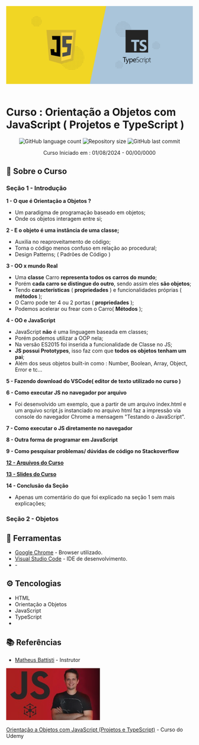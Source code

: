 
<!-- ************************************* logo ********************************************* -->
<div align="center"> 

<img src="./images/logo.png" width="900px" >

</div>

</br>

# Curso : Orientação a Objetos com JavaScript ( Projetos e TypeScript )

<!-- ************************************* Baadges ********************************************* -->
<p align="center">
  <img alt="GitHub language count" src="https://img.shields.io/github/languages/count/brunoemferreira/Orientacao-a-Objetos-com_JavaScript-Projetos-e-TypeScript?color=%2304D361">
  <img alt="Repository size" src="https://img.shields.io/github/repo-size/brunoemferreira/Orientacao-a-Objetos-com_JavaScript-Projetos-e-TypeScript">
  <img alt="GitHub last commit" src="https://img.shields.io/github/last-commit/brunoemferreira/Orientacao-a-Objetos-com_JavaScript-Projetos-e-TypeScript">
</p>

<p align="center">Curso Iniciado em : 01/08/2024 - 00/00/0000</p>

## 🚀 Sobre o Curso

### Seção 1 - Introdução

**1 - O que é Orientação a Objetos ?** 
- Um paradigma de programação baseado em objetos;
- Onde os objetos interagem entre si;

 **2 - E o objeto é uma instância de uma classe;**
- Auxilia no reaproveitamento de código;
- Torna o código menos confuso em relação ao procedural;
- Design Patterns; ( Padrões de Código )

 **3 - OO x mundo Real**
- Uma **classe** Carro **representa todos os carros do mundo**;
- Porém **cada carro se distingue do outro**, sendo assim eles **são objetos**;
- Tendo **características** ( **propriedades** ) e funcionalidades próprias ( **métodos** );
- O Carro pode ter 4 ou 2 portas ( **propriedades** );
- Podemos acelerar ou frear com o Carro( **Métodos** );

 **4 - OO e JavaScript**
- JavaScript **não** é uma linguagem baseada em classes;
- Porém podemos utilizar a OOP nela;
- Na versão ES2015 foi inserida a funcionalidade de Classe no JS;
- **JS possui Prototypes**, isso faz com que **todos os objetos tenham um pai**;
- Além dos seus objetos built-in como : Number, Boolean, Array, Object, Error e tc...

**5 - Fazendo download do VSCode( editor de texto utilizado no curso )**

**6 - Como executar JS no navegador por arquivo**
- Foi desenvolvido um exemplo, que a partir de um arquivo index.html e um arquivo script.js instanciado 
no arquivo html faz a impressão via console do navegador Chrome a mensagem "Testando o JavaScript". 

**7 - Como executar o JS diretamente no navegador**

**8 - Outra forma de programar em JavaScript**

**9 - Como pesquisar problemas/ dúvidas de código no Stackoverflow**

**[12 - Arquivos do Curso](documents/js_oop_curso-master.zip)**

**[13 - Slides do Curso](documents/10-JSOOP.pdf)**

**14 - Conclusão da Seção**
 - Apenas um comentário do que foi explicado na seção 1 sem mais explicações;


### Seção 2 - Objetos


## 🧰 Ferramentas

* [Google Chrome]() - Browser utilizado.
* [Visual Studio Code]() - IDE de desenvolvimento.
* []() - 

## ⚙️ Tencologias 

* HTML 
* Orientação a Objetos
* JavaScript
* TypeScript
* 

## 📚 Referências

* [Matheus Battisti](https://www.linkedin.com/in/matheusbattisti/) - Instrutor

<div align="left">

<img src="images/curso.png" alt="Imagem do Curso"/>

</div>

[Orientação a Objetos com JavaScript (Projetos e TypeScript)](https://www.udemy.com/course/orientacao-a-objetos-com-javascript-projetos-e-typescript/) - Curso do Udemy
